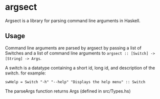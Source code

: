 # argsect
Argsect is a library for parsing command line arguments in Haskell.
## Usage
Command line arguments are parsed by argsect by passing a list of Switches and a list of command line arguments to `argsect :: [Switch] -> [String] -> Args`. 

A switch is a datatype containing a short id, long id, and description of the switch. for example:

`swHelp = Switch "-h" "--help" "Displays the help menu" :: Switch`

The parseArgs function returns Args (defined in src/Types.hs)